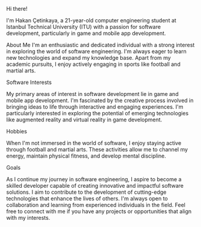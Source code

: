 Hi there! 

I'm Hakan Çetinkaya, a 21-year-old computer engineering student at Istanbul Technical University (ITU) with a passion for software development, particularly in game and mobile app development.

About Me
I'm an enthusiastic and dedicated individual with a strong interest in exploring the world of software engineering. I'm always eager to learn new technologies and expand my knowledge base. Apart from my academic pursuits, I enjoy actively engaging in sports like football and martial arts.

Software Interests


My primary areas of interest in software development lie in game and mobile app development. I'm fascinated by the creative process involved in bringing ideas to life through interactive and engaging experiences. I'm particularly interested in exploring the potential of emerging technologies like augmented reality and virtual reality in game development.

Hobbies

When I'm not immersed in the world of software, I enjoy staying active through football and martial arts. These activities allow me to channel my energy, maintain physical fitness, and develop mental discipline.

Goals

As I continue my journey in software engineering, I aspire to become a skilled developer capable of creating innovative and impactful software solutions. I aim to contribute to the development of cutting-edge technologies that enhance the lives of others.
I'm always open to collaboration and learning from experienced individuals in the field. Feel free to connect with me if you have any projects or opportunities that align with my interests.
